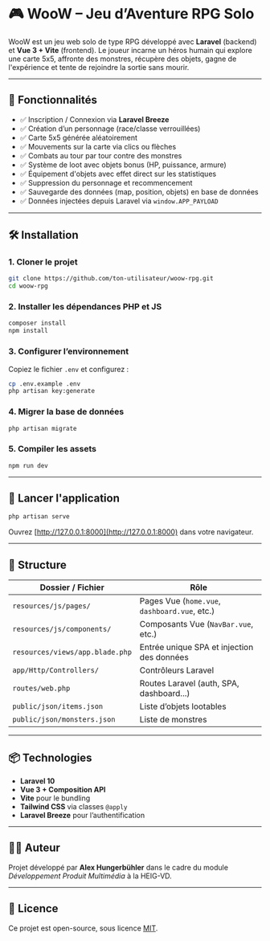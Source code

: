 # 🎮 WooW – Jeu d’Aventure RPG Solo

WooW est un jeu web solo de type RPG développé avec **Laravel** (backend) et **Vue 3 + Vite** (frontend). Le joueur incarne un héros humain qui explore une carte 5x5, affronte des monstres, récupère des objets, gagne de l'expérience et tente de rejoindre la sortie sans mourir.

---

## 🧠 Fonctionnalités

- ✅ Inscription / Connexion via **Laravel Breeze**
- ✅ Création d’un personnage (race/classe verrouillées)
- ✅ Carte 5x5 générée aléatoirement
- ✅ Mouvements sur la carte via clics ou flèches
- ✅ Combats au tour par tour contre des monstres
- ✅ Système de loot avec objets bonus (HP, puissance, armure)
- ✅ Équipement d'objets avec effet direct sur les statistiques
- ✅ Suppression du personnage et recommencement
- ✅ Sauvegarde des données (map, position, objets) en base de données
- ✅ Données injectées depuis Laravel via `window.APP_PAYLOAD`

---

## 🛠️ Installation

### 1. Cloner le projet

```bash
git clone https://github.com/ton-utilisateur/woow-rpg.git
cd woow-rpg
```

### 2. Installer les dépendances PHP et JS

```bash
composer install
npm install
```

### 3. Configurer l’environnement

Copiez le fichier `.env` et configurez :

```bash
cp .env.example .env
php artisan key:generate
```

### 4. Migrer la base de données

```bash
php artisan migrate
```

### 5. Compiler les assets

```bash
npm run dev
```

---

## 🚀 Lancer l'application

```bash
php artisan serve
```

Ouvrez [http://127.0.0.1:8000](http://127.0.0.1:8000) dans votre navigateur.

---

## 📁 Structure

| Dossier / Fichier             | Rôle                                              |
|------------------------------|---------------------------------------------------|
| `resources/js/pages/`        | Pages Vue (`home.vue`, `dashboard.vue`, etc.)    |
| `resources/js/components/`   | Composants Vue (`NavBar.vue`, etc.)              |
| `resources/views/app.blade.php` | Entrée unique SPA et injection des données     |
| `app/Http/Controllers/`      | Contrôleurs Laravel                              |
| `routes/web.php`             | Routes Laravel (auth, SPA, dashboard...)         |
| `public/json/items.json`     | Liste d’objets lootables                         |
| `public/json/monsters.json`  | Liste de monstres                                |

---

## 📦 Technologies

- **Laravel 10**
- **Vue 3 + Composition API**
- **Vite** pour le bundling
- **Tailwind CSS** via classes `@apply`
- **Laravel Breeze** pour l’authentification


---

## 🧑‍💻 Auteur

Projet développé par **Alex Hungerbühler** dans le cadre du module *Développement Produit Multimédia* à la HEIG-VD.

---

## 📝 Licence

Ce projet est open-source, sous licence [MIT](https://opensource.org/licenses/MIT).
